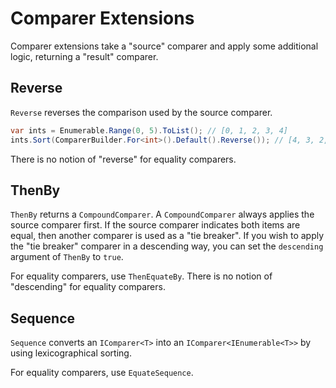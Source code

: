 # Comparer Extensions

Comparer extensions take a "source" comparer and apply some additional logic, returning a "result" comparer.

## Reverse

`Reverse` reverses the comparison used by the source comparer.

```C#
var ints = Enumerable.Range(0, 5).ToList(); // [0, 1, 2, 3, 4]
ints.Sort(ComparerBuilder.For<int>().Default().Reverse()); // [4, 3, 2, 1, 0]
```

There is no notion of "reverse" for equality comparers.

## ThenBy

`ThenBy` returns a `CompoundComparer`. A `CompoundComparer` always applies the source comparer first. If the source comparer indicates both items are equal, then another comparer is used as a "tie breaker". If you wish to apply the "tie breaker" comparer in a descending way, you can set the `descending` argument of `ThenBy` to `true`.

For equality comparers, use `ThenEquateBy`. There is no notion of "descending" for equality comparers.

## Sequence

`Sequence` converts an `IComparer<T>` into an `IComparer<IEnumerable<T>>` by using lexicographical sorting.

For equality comparers, use `EquateSequence`.
